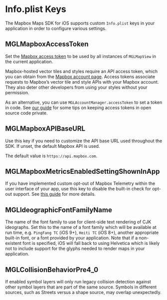 # Info.plist Keys

The Mapbox Maps SDK for iOS supports custom `Info.plist` keys in your application in order to configure various settings.

## MGLMapboxAccessToken

Set the [Mapbox access token](https://www.mapbox.com/help/define-access-token/) to be used by all instances of `MGLMapView` in the current application.

Mapbox-hosted vector tiles and styles require an API access token, which you can obtain from the [Mapbox account page](https://www.mapbox.com/studio/account/tokens/). Access tokens associate requests to Mapbox’s vector tile and style APIs with your Mapbox account. They also deter other developers from using your styles without your permission.

As an alternative, you can use `MGLAccountManager.accessToken` to set a token in code. See [our guide](https://www.mapbox.com/help/ios-private-access-token/) for some tips on keeping access tokens in open source code private.

## MGLMapboxAPIBaseURL

Use this key if you need to customize the API base URL used throughout the SDK. If unset, the default Mapbox API is used.

The default value is `https://api.mapbox.com`.

## MGLMapboxMetricsEnabledSettingShownInApp

If you have implemented custom opt-out of Mapbox Telemetry within the user interface of your app, use this key to disable the built-in check for opt-out support. See [this guide](https://www.mapbox.com/ios-sdk/#telemetry_opt_out) for more details.

## MGLIdeographicFontFamilyName

The name of the font family to use for client-side text rendering of CJK ideographs. Set this to the name of a font family which will be available at run time, e.g. `PingFang TC` (iOS 9+), `Heiti TC` (iOS 8+), another appropriate built-in font, or a font provided by your application. Note that if a non-existent font is specified, iOS will fall back to using Helvetica which is likely not to include support for the glyphs needed to render maps in your application.

## MGLCollisionBehaviorPre4_0

If enabled symbol layers will only run legacy collision detection against other symbol layers that are part of the same source. Symbols in different sources, such as Streets versus a shape source, may overlap unexpectedly.